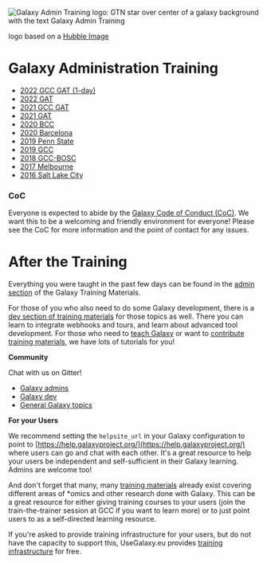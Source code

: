 ![Galaxy Admin Training logo: GTN star over center of a galaxy background with the text Galaxy Admin Training](./logos/gat.png)

logo based on a [Hubble Image](https://hubblesite.org/contents/media/images/2018/48/4280-Image.html)

# Galaxy Administration Training

- [2022 GCC GAT (1-day)](https://gallantries.github.io/video-library/modules/gcc2022/gat-intro)
- [2022 GAT](https://gallantries.github.io/video-library/events/smorgasbord2/gat.html)
- [2021 GCC GAT](https://galaxyproject.org/events/gcc2021/training/admin-track)
- [2021 GAT](https://github.com/galaxyproject/admin-training/tree/2021-online)
- [2020 BCC](https://github.com/galaxyproject/admin-training/tree/2020-bcc)
- [2020 Barcelona](https://github.com/galaxyproject/admin-training/tree/2020-barcelona)
- [2019 Penn State](https://github.com/galaxyproject/admin-training/tree/2019-pennstate)
- [2019 GCC](https://github.com/galaxyproject/admin-training/tree/2019-gcc)
- [2018 GCC-BOSC](https://github.com/galaxyproject/admin-training/tree/2018-gccbosc)
- [2017 Melbourne](https://github.com/galaxyproject/admin-training/tree/2017-melbourne)
- [2016 Salt Lake City](https://github.com/galaxyproject/admin-training/tree/2016-saltlakecity)


### CoC

Everyone is expected to abide by the [Galaxy Code of Conduct (CoC)](https://galaxyproject.org/community/coc/#galaxy-project-code-of-conduct). We want this to be a welcoming and friendly environment for everyone! Please see the CoC for more information and the point of contact for any issues.


# After the Training

Everything you were taught in the past few days can be found in the [admin section](https://training.galaxyproject.org/training-material/topics/admin/) of the Galaxy Training Materials.

For those of you who also need to do some Galaxy development, there is a [dev section of training materials](https://training.galaxyproject.org/training-material/topics/dev/) for those topics as well. There you can learn to integrate webhooks and tours, and learn about advanced tool development. For those who need to [teach Galaxy](https://training.galaxyproject.org/training-material/topics/instructors/) or want to [contribute training materials](https://training.galaxyproject.org/training-material/topics/contributing/), we have lots of tutorials for you!

**Community**

Chat with us on Gitter!

 - [Galaxy admins](http://gitter.im/galaxyproject/admins)
 - [Galaxy dev](https://gitter.im/galaxyproject/dev)
 - [General Galaxy topics](http://gitter.im/galaxyproject/Lobby)

**For your Users**

We recommend setting the `helpsite_url` in your Galaxy configuration to point to [https://help.galaxyproject.org/](https://help.galaxyproject.org/) where users can go and chat with each other. It's a great resource to help your users be independent and self-sufficient in their Galaxy learning. Admins are welcome too!

And don't forget that many, many [training materials](https://training.galaxyproject.org/training-material/) already exist covering different areas of \*omics and other research done with Galaxy. This can be a great resource for either giving training courses to your users (join the train-the-trainer session at GCC if you want to learn more) or to just point users to as a self-directed learning resource.

If you're asked to provide training infrastructure for your users, but do not have the capacity to support this, UseGalaxy.eu provides [training infrastructure](https://galaxyproject.eu/tiaas) for free.
